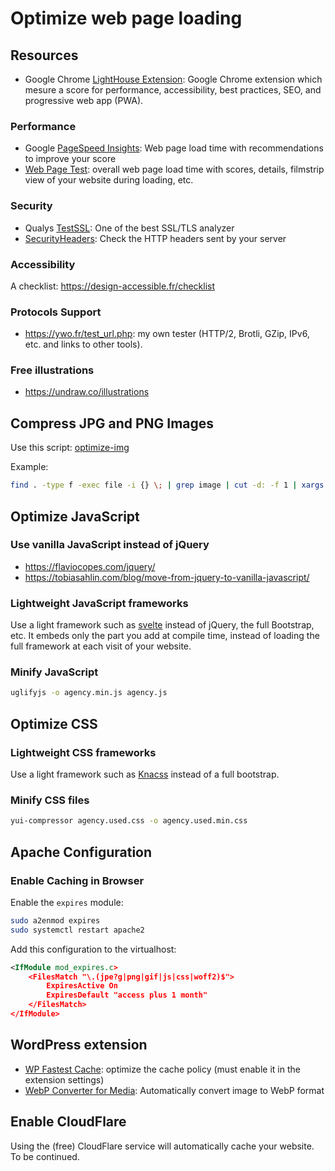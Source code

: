 # Optimize web page loading

## Resources

* Google Chrome [LightHouse Extension](https://developers.google.com/web/tools/lighthouse/): Google Chrome extension which mesure a score for performance, accessibility, best practices, SEO, and progressive web app (PWA).

### Performance

* Google [PageSpeed Insights](https://developers.google.com/speed/pagespeed/insights/): Web page load time with recommendations to improve your score
* [Web Page Test](https://www.webpagetest.org/): overall web page load time with scores, details, filmstrip view of your website during loading, etc.

### Security

* Qualys [TestSSL](https://www.ssllabs.com/ssltest/): One of the best SSL/TLS analyzer
* [SecurityHeaders](https://securityheaders.com/): Check the HTTP headers sent by your server

### Accessibility

A checklist: <https://design-accessible.fr/checklist>

### Protocols Support

* <https://ywo.fr/test_url.php>: my own tester (HTTP/2, Brotli, GZip, IPv6, etc. and links to other tools).

### Free illustrations

* <https://undraw.co/illustrations>

## Compress JPG and PNG Images

Use this script: [optimize-img](https://github.com/yaap7/miSCripts/blob/master/optimize-img)

Example:

``` bash
find . -type f -exec file -i {} \; | grep image | cut -d: -f 1 | xargs ~/tools/miSCripts/optimize-img
```

## Optimize JavaScript

### Use vanilla JavaScript instead of jQuery

* <https://flaviocopes.com/jquery/>
* <https://tobiasahlin.com/blog/move-from-jquery-to-vanilla-javascript/>

### Lightweight JavaScript frameworks

Use a light framework such as [svelte](https://svelte.dev/) instead of jQuery, the full Bootstrap, etc.
It embeds only the part you add at compile time, instead of loading the full framework at each visit of your website.

### Minify JavaScript

``` bash
uglifyjs -o agency.min.js agency.js
```

## Optimize CSS

### Lightweight CSS frameworks

Use a light framework such as [Knacss](https://www.knacss.com/) instead of a full bootstrap.

### Minify CSS files

``` bash
yui-compressor agency.used.css -o agency.used.min.css
```

## Apache Configuration

### Enable Caching in Browser

Enable the `expires` module:

``` bash
sudo a2enmod expires
sudo systemctl restart apache2
```

Add this configuration to the virtualhost:

``` xml
<IfModule mod_expires.c>
    <FilesMatch "\.(jpe?g|png|gif|js|css|woff2)$">
        ExpiresActive On
        ExpiresDefault "access plus 1 month"
    </FilesMatch>
</IfModule>
```

## WordPress extension

* [WP Fastest Cache](http://www.wpfastestcache.com/): optimize the cache policy (must enable it in the extension settings)
* [WebP Converter for Media](https://wordpress.org/plugins/webp-converter-for-media/): Automatically convert image to WebP format

## Enable CloudFlare

Using the (free) CloudFlare service will automatically cache your website.
To be continued.
